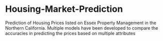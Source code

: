 # Housing-Market-Prediction
Prediction of Housing Prices listed on Essex Property Management in the Northern California.
Multiple models have been developed to compare the accuracies in predicting the prices based on multiple attributes
